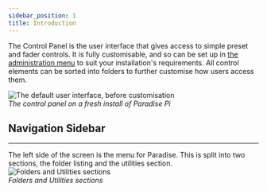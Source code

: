 ```yaml
---
sidebar_position: 1
title: Introduction
---
```


The Control Panel is the user interface that gives access to simple preset and fader controls. It is fully customisable, and so can be set up in [the administration menu](/docs/user-guide/admin/intro) to suit your installation's requirements. All control elements can be sorted into folders to further customise how users access them.

![The default user interface, before customisation](@site/static/img/tutorial/control-panel/default-interface.png)  
_The control panel on a fresh install of Paradise Pi_

## Navigation Sidebar
---
The left side of the screen is the menu for Paradise. This is split into two sections, the folder listing and the utilities section.  
![Folders and Utilities sections](@site/static/img/tutorial/control-panel/menu-sections.png)  
_Folders and Utilities sections_